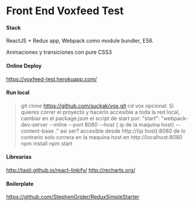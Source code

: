 Front End Voxfeed Test
===

#### Stack
ReactJS + Redux app, Webpack como module bundler, ES6.

Animaciones y transiciones con pure CSS3

#### Online Deploy
https://voxfeed-test.herokuapp.com/

#### Run local

> git clone https://github.com/suckak/vox.git
> cd vox
> opcional:
    Si quieres correr el proyecto y hacerlo accesible a toda la red local,
    cambiar en el package.json el script de start por:
     "start": "webpack-dev-server --inline --port 8080 --host { ip de la maquina host} --content-base ."
     asi ser? accesible desde http://{ip host}:8080
     de lo contrario solo correra en la maquina host en http://localhost:8080
> npm install
> npm start


#### Librearias
http://tasti.github.io/react-linkify/
http://recharts.org/

#### Boilerplate
https://github.com/StephenGrider/ReduxSimpleStarter
